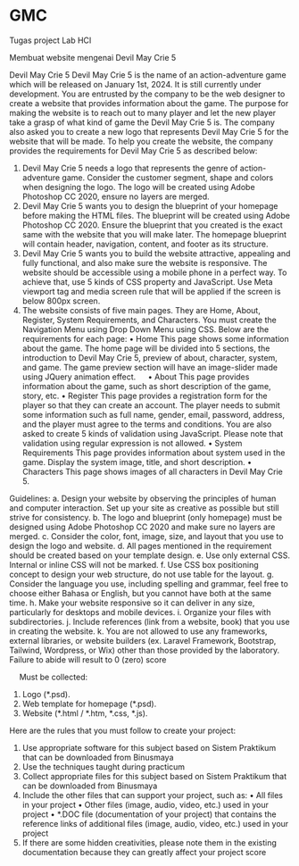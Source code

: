 # GMC
Tugas project Lab HCI

Membuat website mengenai Devil May Crie 5

Devil May Crie 5
Devil May Crie 5 is the name of an action-adventure game which will be released on January 1st, 2024.  It is still currently under development. You are entrusted by the company to be the web designer to create a website that provides information about the game. The purpose for making the website is to reach out to many player and let the new player take a grasp of what kind of game the Devil May Crie 5 is. The company also asked you to create a new logo that represents Devil May Crie 5 for the website that will be made.
To help you create the website, the company provides the requirements for Devil May Crie 5 as described below:
1.	Devil May Crie 5 needs a logo that represents the genre of action-adventure game. Consider the customer segment, shape and colors when designing the logo. The logo will be created using Adobe Photoshop CC 2020, ensure no layers are merged.
2.	Devil May Crie 5 wants you to design the blueprint of your homepage before making the HTML files. The blueprint will be created using Adobe Photoshop CC 2020. Ensure the blueprint that you created is the exact same with the website that you will make later. The homepage blueprint will contain header, navigation, content, and footer as its structure.
3.	Devil May Crie 5 wants you to build the website attractive, appealing and fully functional, and also make sure the website is responsive. The website should be accessible using a mobile phone in a perfect way. To achieve that, use 5 kinds of CSS property and JavaScript. Use Meta viewport tag and media screen rule that will be applied if the screen is below 800px screen. 
4.	The website consists of five main pages. They are Home, About, Register, System Requirements, and Characters. You must create the Navigation Menu using Drop Down Menu using CSS. Below are the requirements for each page:
•	Home
This page shows some information about the game. The home page will be divided into 5 sections, the introduction to Devil May Crie 5, preview of about, character, system, and game. The game preview section will have an image-slider made using JQuery animation effect.
 
•	About
This page provides information about the game, such as short description of the game, story, etc.
•	Register
This page provides a registration form for the player so that they can create an account. The player needs to submit some information such as full name, gender, email, password, address, and the player must agree to the terms and conditions. You are also asked to create 5 kinds of validation using JavaScript. Please note that validation using regular expression is not allowed.
•	System Requirements
This page provides information about system used in the game. Display the system image, title, and short description.
•	Characters
This page shows images of all characters in Devil May Crie 5.

Guidelines:
a.	Design your website by observing the principles of human and computer interaction. Set up your site as creative as possible but still strive for consistency.
b.	The logo and blueprint (only homepage) must be designed using Adobe Photoshop CC 2020 and make sure no layers are merged.
c.	Consider the color, font, image, size, and layout that you use to design the logo and website.
d.	All pages mentioned in the requirement should be created based on your template design.
e.	Use only external CSS. Internal or inline CSS will not be marked.
f.	Use CSS box positioning concept to design your web structure, do not use table for the layout.
g.	Consider the language you use, including spelling and grammar, feel free to choose either Bahasa or English, but you cannot have both at the same time.
h.	Make your website responsive so it can deliver in any size, particularly for desktops and mobile devices.
i.	Organize your files with subdirectories.
j.	Include references (link from a website, book) that you use in creating the website.
k.	You are not allowed to use any frameworks, external libraries, or website builders (ex. Laravel Framework, Bootstrap, Tailwind, Wordpress, or Wix) other than those provided by the laboratory. Failure to abide will result to 0 (zero) score

 
Must be collected:
1.	Logo (*.psd).
2.	Web template for homepage (*.psd).
3.	Website (*.html / *.htm, *.css, *.js).


Here are the rules that you must follow to create your project:
1.	Use appropriate software for this subject based on Sistem Praktikum that can be downloaded from Binusmaya
2.	Use the techniques taught during practicum
3.	Collect appropriate files for this subject based on Sistem Praktikum that can be downloaded from Binusmaya
4.	Include the other files that can support your project, such as:
•	All files in your project
•	Other files (image, audio, video, etc.) used in your project
•	*.DOC file (documentation of your project) that contains the reference links of additional files (image, audio, video, etc.) used in your project
5.	If there are some hidden creativities, please note them in the existing documentation because they can greatly affect your project score

